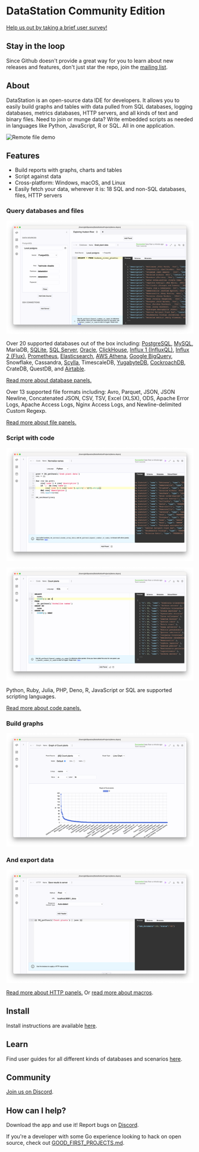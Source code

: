 # DataStation Community Edition

[Help us out by taking a brief user survey!](https://docs.google.com/forms/d/e/1FAIpQLSdNhU5k3FsIkcea_CTPVrmJ45k0czRz60XqLmBVUE5TjaT_jg/viewform)

## Stay in the loop

Since Github doesn't provide a great way for you to learn about new
releases and features, don't just star the repo, join the [mailing
list](https://docs.google.com/forms/d/e/1FAIpQLSfYF3AZivacRrQWanC-skd0iI23ermwPd17T_64Xc4etoL_Tw/viewform).

## About

DataStation is an open-source data IDE for developers. It allows you
to easily build graphs and tables with data pulled from SQL databases,
logging databases, metrics databases, HTTP servers, and all kinds of
text and binary files. Need to join or munge data? Write embedded
scripts as needed in languages like Python, JavaScript, R or SQL. All in one
application.

![Remote file demo](./screens/datastation-0.9.0-cockroach-pandas.gif)

## Features

* Build reports with graphs, charts and tables
* Script against data
* Cross-platform: Windows, macOS, and Linux
* Easily fetch your data, wherever it is: 18 SQL and non-SQL databases, files, HTTP servers

### Query databases and files

![Query databases and files](./screens/the-basics-database-panel.png)

Over 20 supported databases out of the box including:
[PostgreSQL](https://datastation.multiprocess.io/docs/tutorials/Query_PostgreSQL_with_DataStation.html),
[MySQL](https://datastation.multiprocess.io/docs/tutorials/Query_MySQL_with_DataStation.html),
MariaDB,
[SQLite](https://datastation.multiprocess.io/docs/tutorials/Query_SQLite_with_DataStation.html),
[SQL
Server](https://datastation.multiprocess.io/docs/tutorials/Query_SQL_Server_with_DataStation.html),
[Oracle](https://datastation.multiprocess.io/docs/tutorials/Query_Oracle_with_DataStation.html),
[ClickHouse](https://datastation.multiprocess.io/docs/tutorials/Query_ClickHouse_with_DataStation.html),
[Influx 1
(InfluxQL)](https://datastation.multiprocess.io/docs/tutorials/Query_Influx_(1.x)_with_DataStation_(InfluxQL).html),
[Influx 2
(Flux)](https://datastation.multiprocess.io/docs/tutorials/Query_Influx_(2.x)_with_DataStation_(Flux).html),
[Prometheus](https://datastation.multiprocess.io/docs/tutorials/Query_Prometheus_with_DataStation.html),
[Elasticsearch](https://datastation.multiprocess.io/docs/tutorials/Query_Elasticsearch_with_DataStation.html),
[AWS
Athena](https://datastation.multiprocess.io/docs/tutorials/Query_AWS_Athena_with_DataStation.html),
[Google
BigQuery](https://datastation.multiprocess.io/docs/tutorials/Query_BigQuery_with_DataStation.html),
Snowflake, Cassandra,
[Scylla](https://datastation.multiprocess.io/docs/tutorials/Query_Scylla_with_DataStation.html),
TimescaleDB,
[YugabyteDB](https://datastation.multiprocess.io/docs/tutorials/Query_Yugabyte_with_DataStation.html),
[CockroachDB](https://datastation.multiprocess.io/docs/tutorials/Query_CockroachDB_with_DataStation.html),
CrateDB, QuestDB, and
[Airtable](https://datastation.multiprocess.io/docs/tutorials/Query_Airtable_with_DataStation.html).

[Read more about database panels.](https://datastation.multiprocess.io/docs/latest/Panels/Database_Panels.html)

Over 13 supported file formats including: Avro, Parquet, JSON, JSON
Newline, Concatenated JSON, CSV, TSV, Excel (XLSX), ODS, Apache Error
Logs, Apache Access Logs, Nginx Access Logs, and Newline-delimited
Custom Regexp.

[Read more about file panels.](https://datastation.multiprocess.io/docs/latest/Panels/File_Panels.html)

### Script with code

![Script with code](./screens/the-basics-code-panel1.png)

![Script with code 2](./screens/the-basics-group-by.png)

Python, Ruby, Julia, PHP, Deno, R, JavaScript or SQL are supported scripting languages.

[Read more about code panels.](https://datastation.multiprocess.io/docs/latest/Panels/Code_Panels.html)

### Build graphs

![Build graphs](./screens/the-basics-graph.png)

### And export data

![Export data](./screens/the-basics-post-http.png)

[Read more about HTTP panels.](https://datastation.multiprocess.io/docs/latest/Panels/HTTP_Panels.html) Or [read more about macros](https://datastation.multiprocess.io/docs/latest/Panels/Macros.html).

## Install

Install instructions are available [here](https://datastation.multiprocess.io/docs/).

## Learn

Find user guides for all different kinds of databases and scenarios
[here](https://datastation.multiprocess.io/docs/).

## Community

[Join us on Discord](https://discord.gg/f2wQBc4bXX).

## How can I help?

Download the app and use it! Report bugs on
[Discord](https://discord.gg/f2wQBc4bXX).

If you're a developer with some Go experience looking to hack on open
source, check out [GOOD_FIRST_PROJECTS.md](GOOD_FIRST_PROJECTS.md).
